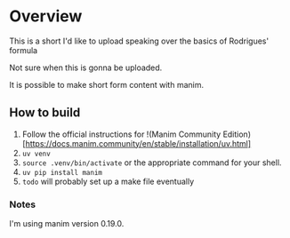 # Overview

This is a short I'd like to upload speaking over the basics of Rodrigues' formula

Not sure when this is gonna be uploaded.

It is possible to make short form content with manim.

## How to build

1) Follow the official instructions for !(Manim Community Edition)[https://docs.manim.community/en/stable/installation/uv.html]
2) `uv venv`
3) `source .venv/bin/activate` or the appropriate command for your shell.
4) `uv pip install manim`
5) `todo` will probably set up a make file eventually
### Notes

I'm using manim version 0.19.0.

